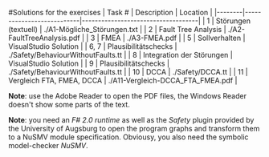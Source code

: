 #Solutions for the exercises
| Task # | Description               | Location                           |
|--------|---------------------------|------------------------------------|
| 1      | Störungen (textuell)      | ./A1-Mögliche_Störungen.txt        |
| 2      | Fault Tree Analysis       | ./A2-FaultTreeAnalysis.pdf         |
| 3      | FMEA                      | ./A3-FMEA.pdf                      |
| 5      | Sollverhalten             | VisualStudio Solution              |
| 6, 7   | Plausibilitätschecks      | ./Safety/BehaviourWithoutFaults.tt |
| 8      | Integration der Störungen | VisualStudio Solution              |
| 9      | Plausibilitätschecks      | ./Safety/BehaviourWithoutFaults.tt |
| 10     | DCCA                      | ./Safety/DCCA.tt                   |
| 11     | Vergleich FTA, FMEA, DCCA | ./A11-Vergleich-DCCA_FTA_FMEA.pdf  |


**Note**: use the Adobe Reader to open the PDF files, the Windows Reader doesn't show some parts of the text.

**Note**: you need an *F# 2.0 runtime* as well as the *Safety* plugin provided by the University of Augsburg to open the program graphs and transform them to a NuSMV module specification.
Obviousy, you also need the symbolic model-checker *NuSMV*.